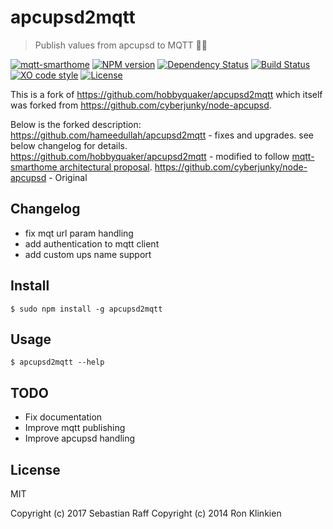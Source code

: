 # apcupsd2mqtt

> Publish values from apcupsd to MQTT 🔌🔋

[![mqtt-smarthome](https://img.shields.io/badge/mqtt-smarthome-blue.svg)](https://github.com/mqtt-smarthome/mqtt-smarthome)
[![NPM version](https://badge.fury.io/js/apcupsd2mqtt.svg)](http://badge.fury.io/js/apcupsd2mqtt)
[![Dependency Status](https://img.shields.io/gemnasium/hobbyquaker/apcupsd2mqtt.svg?maxAge=2592000)](https://gemnasium.com/github.com/hobbyquaker/apcupsd2mqtt)
[![Build Status](https://travis-ci.org/hobbyquaker/apcupsd2mqtt.svg?branch=master)](https://travis-ci.org/hobbyquaker/apcupsd2mqtt)
[![XO code style](https://img.shields.io/badge/code_style-XO-5ed9c7.svg)](https://github.com/sindresorhus/xo)
[![License][mit-badge]][mit-url]

This is a fork of https://github.com/hobbyquaker/apcupsd2mqtt which itself was forked from https://github.com/cyberjunky/node-apcupsd.

Below is the forked description:
https://github.com/hameedullah/apcupsd2mqtt - fixes and upgrades. see below changelog for details.
https://github.com/hobbyquaker/apcupsd2mqtt - modified to follow [mqtt-smarthome architectural proposal](https://mqtt-smarthome/mqtt-smarthome).
https://github.com/cyberjunky/node-apcupsd - Original

## Changelog

- fix mqt url param handling
- add authentication to mqtt client
- add custom ups name support

## Install

`$ sudo npm install -g apcupsd2mqtt`

## Usage

`$ apcupsd2mqtt --help`

## TODO

- Fix documentation
- Improve mqtt publishing
- Improve apcupsd handling

## License

MIT

Copyright (c) 2017 Sebastian Raff
Copyright (c) 2014 Ron Klinkien

[mit-badge]: https://img.shields.io/badge/License-MIT-blue.svg?style=flat
[mit-url]: LICENSE
